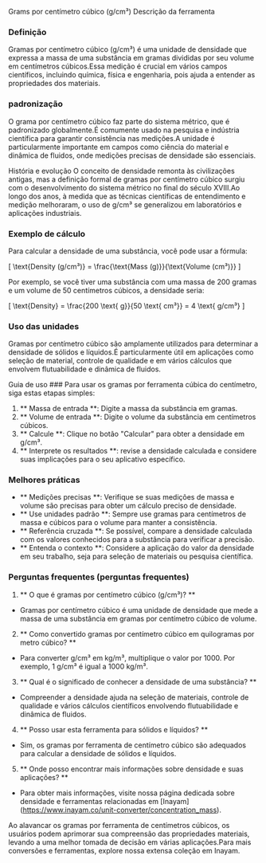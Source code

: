 Grams por centímetro cúbico (g/cm³) Descrição da ferramenta

### Definição
Gramas por centímetro cúbico (g/cm³) é uma unidade de densidade que expressa a massa de uma substância em gramas divididas por seu volume em centímetros cúbicos.Essa medição é crucial em vários campos científicos, incluindo química, física e engenharia, pois ajuda a entender as propriedades dos materiais.

### padronização
O grama por centímetro cúbico faz parte do sistema métrico, que é padronizado globalmente.É comumente usado na pesquisa e indústria científica para garantir consistência nas medições.A unidade é particularmente importante em campos como ciência do material e dinâmica de fluidos, onde medições precisas de densidade são essenciais.

História e evolução
O conceito de densidade remonta às civilizações antigas, mas a definição formal de gramas por centímetro cúbico surgiu com o desenvolvimento do sistema métrico no final do século XVIII.Ao longo dos anos, à medida que as técnicas científicas de entendimento e medição melhoraram, o uso de g/cm³ se generalizou em laboratórios e aplicações industriais.

### Exemplo de cálculo
Para calcular a densidade de uma substância, você pode usar a fórmula:

\[ \text{Density (g/cm³)} = \frac{\text{Mass (g)}}{\text{Volume (cm³)}} \]

Por exemplo, se você tiver uma substância com uma massa de 200 gramas e um volume de 50 centímetros cúbicos, a densidade seria:

\[ \text{Density} = \frac{200 \text{ g}}{50 \text{ cm³}} = 4 \text{ g/cm³} \]

### Uso das unidades
Gramas por centímetro cúbico são amplamente utilizados para determinar a densidade de sólidos e líquidos.É particularmente útil em aplicações como seleção de material, controle de qualidade e em vários cálculos que envolvem flutuabilidade e dinâmica de fluidos.

Guia de uso ###
Para usar os gramas por ferramenta cúbica do centímetro, siga estas etapas simples:
1. ** Massa de entrada **: Digite a massa da substância em gramas.
2. ** Volume de entrada **: Digite o volume da substância em centímetros cúbicos.
3. ** Calcule **: Clique no botão "Calcular" para obter a densidade em g/cm³.
4. ** Interprete os resultados **: revise a densidade calculada e considere suas implicações para o seu aplicativo específico.

### Melhores práticas
- ** Medições precisas **: Verifique se suas medições de massa e volume são precisas para obter um cálculo preciso de densidade.
- ** Use unidades padrão **: Sempre use gramas para centímetros de massa e cúbicos para o volume para manter a consistência.
- ** Referência cruzada **: Se possível, compare a densidade calculada com os valores conhecidos para a substância para verificar a precisão.
- ** Entenda o contexto **: Considere a aplicação do valor da densidade em seu trabalho, seja para seleção de materiais ou pesquisa científica.

### Perguntas frequentes (perguntas frequentes)

1. ** O que é gramas por centímetro cúbico (g/cm³)? **
- Gramas por centímetro cúbico é uma unidade de densidade que mede a massa de uma substância em gramas por centímetro cúbico de volume.

2. ** Como convertido gramas por centímetro cúbico em quilogramas por metro cúbico? **
- Para converter g/cm³ em kg/m³, multiplique o valor por 1000. Por exemplo, 1 g/cm³ é igual a 1000 kg/m³.

3. ** Qual é o significado de conhecer a densidade de uma substância? **
- Compreender a densidade ajuda na seleção de materiais, controle de qualidade e vários cálculos científicos envolvendo flutuabilidade e dinâmica de fluidos.

4. ** Posso usar esta ferramenta para sólidos e líquidos? **
- Sim, os gramas por ferramenta de centímetro cúbico são adequados para calcular a densidade de sólidos e líquidos.

5. ** Onde posso encontrar mais informações sobre densidade e suas aplicações? **
- Para obter mais informações, visite nossa página dedicada sobre densidade e ferramentas relacionadas em [Inayam] (https://www.inayam.co/unit-converter/concentration_mass).

Ao alavancar os gramas por ferramenta de centímetros cúbicos, os usuários podem aprimorar sua compreensão das propriedades materiais, levando a uma melhor tomada de decisão em várias aplicações.Para mais conversões e ferramentas, explore nossa extensa coleção em Inayam.